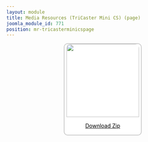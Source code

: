 ```yaml
---
layout: module
title: Media Resources (TriCaster Mini CS) (page)
joomla_module_id: 771
position: mr-tricasterminicspage
---
```

<div align="center" style="margin-bottom: 20px;"><a href="/images/media-resources/TriCasterMiniCS.zip">
<div align="center" style="max-width: 200px; border-style: solid; border-width: 2px; border-color: #cccccc; border-radius: 10px; background-color: #ffffff;"><img src="{{"images/media-resources/img/tricasterminics.jpg" | cdn }}" style="width: 190px; border-radius: 10px 10px 0px 0px;" class="img-responsive" />
<p style="line-height: 1.3em; color: #000000;">Download Zip</p>
</div>
</a>
</div>
